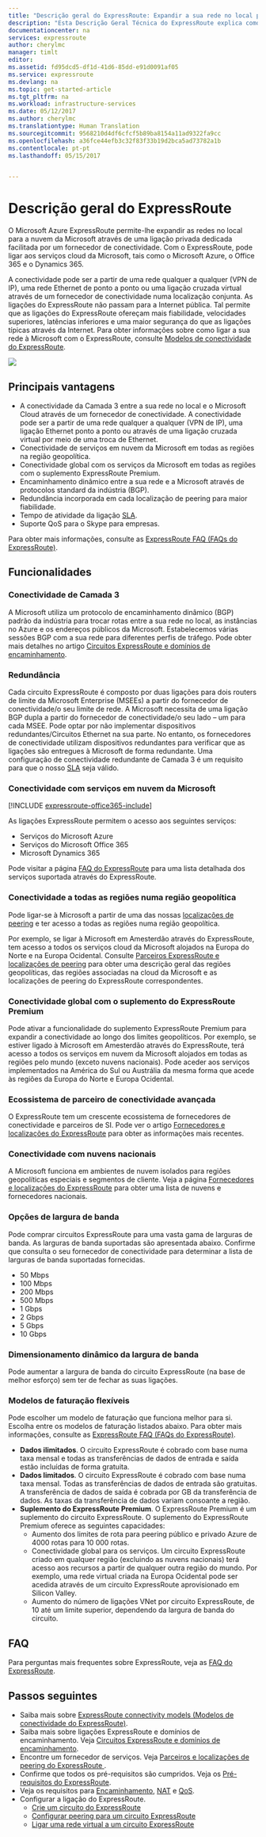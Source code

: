 ```yaml
---
title: "Descrição geral do ExpressRoute: Expandir a sua rede no local para o Azure através de uma ligação privada dedicada | Microsoft Docs"
description: "Esta Descrição Geral Técnica do ExpressRoute explica como funciona uma ligação do ExpressRoute para expandir a sua rede no local para o Azure através de uma ligação privada dedicada."
documentationcenter: na
services: expressroute
author: cherylmc
manager: timlt
editor: 
ms.assetid: fd95dcd5-df1d-41d6-85dd-e91d0091af05
ms.service: expressroute
ms.devlang: na
ms.topic: get-started-article
ms.tgt_pltfrm: na
ms.workload: infrastructure-services
ms.date: 05/12/2017
ms.author: cherylmc
ms.translationtype: Human Translation
ms.sourcegitcommit: 9568210d4df6cfcf5b89ba8154a11ad9322fa9cc
ms.openlocfilehash: a36fce44efb3c32f83f33b19d2bca5ad73782a1b
ms.contentlocale: pt-pt
ms.lasthandoff: 05/15/2017


---
```

<a id="expressroute-overview" class="xliff"></a>

# Descrição geral do ExpressRoute
O Microsoft Azure ExpressRoute permite-lhe expandir as redes no local para a nuvem da Microsoft através de uma ligação privada dedicada facilitada por um fornecedor de conectividade. Com o ExpressRoute, pode ligar aos serviços cloud da Microsoft, tais como o Microsoft Azure, o Office 365 e o Dynamics 365.

A conectividade pode ser a partir de uma rede qualquer a qualquer (VPN de IP), uma rede Ethernet de ponto a ponto ou uma ligação cruzada virtual através de um fornecedor de conectividade numa localização conjunta. As ligações do ExpressRoute não passam para a Internet pública. Tal permite que as ligações do ExpressRoute ofereçam mais fiabilidade, velocidades superiores, latências inferiores e uma maior segurança do que as ligações típicas através da Internet. Para obter informações sobre como ligar a sua rede à Microsoft com o ExpressRoute, consulte [Modelos de conectividade do ExpressRoute](expressroute-connectivity-models.md).

![](./media/expressroute-introduction/expressroute-connection-overview.png)

<a id="key-benefits" class="xliff"></a>

## Principais vantagens

* A conectividade da Camada 3 entre a sua rede no local e o Microsoft Cloud através de um fornecedor de conectividade. A conectividade pode ser a partir de uma rede qualquer a qualquer (VPN de IP), uma ligação Ethernet ponto a ponto ou através de uma ligação cruzada virtual por meio de uma troca de Ethernet.
* Conectividade de serviços em nuvem da Microsoft em todas as regiões na região geopolítica.
* Conectividade global com os serviços da Microsoft em todas as regiões com o suplemento ExpressRoute Premium.
* Encaminhamento dinâmico entre a sua rede e a Microsoft através de protocolos standard da indústria (BGP).
* Redundância incorporada em cada localização de peering para maior fiabilidade.
* Tempo de atividade da ligação [SLA](https://azure.microsoft.com/support/legal/sla/).
* Suporte QoS para o Skype para empresas.

Para obter mais informações, consulte as [ExpressRoute FAQ (FAQs do ExpressRoute)](expressroute-faqs.md).

<a id="features" class="xliff"></a>

## Funcionalidades

<a id="layer-3-connectivity" class="xliff"></a>

### Conectividade de Camada 3
A Microsoft utiliza um protocolo de encaminhamento dinâmico (BGP) padrão da indústria para trocar rotas entre a sua rede no local, as instâncias no Azure e os endereços públicos da Microsoft.  Estabelecemos várias sessões BGP com a sua rede para diferentes perfis de tráfego. Pode obter mais detalhes no artigo [Circuitos ExpressRoute e domínios de encaminhamento](expressroute-circuit-peerings.md).

<a id="redundancy" class="xliff"></a>

### Redundância
Cada circuito ExpressRoute é composto por duas ligações para dois routers de limite da Microsoft Enterprise (MSEEs) a partir do fornecedor de conectividade/o seu limite de rede. A Microsoft necessita de uma ligação BGP dupla a partir do fornecedor de conectividade/o seu lado – um para cada MSEE. Pode optar por não implementar dispositivos redundantes/Circuitos Ethernet na sua parte. No entanto, os fornecedores de conectividade utilizam dispositivos redundantes para verificar que as ligações são entregues à Microsoft de forma redundante. Uma configuração de conectividade redundante de Camada 3 é um requisito para que o nosso [SLA](https://azure.microsoft.com/support/legal/sla/) seja válido.

<a id="connectivity-to-microsoft-cloud-services" class="xliff"></a>

### Conectividade com serviços em nuvem da Microsoft
[!INCLUDE [expressroute-office365-include](../../includes/expressroute-office365-include.md)]

As ligações ExpressRoute permitem o acesso aos seguintes serviços:

* Serviços do Microsoft Azure
* Serviços do Microsoft Office 365
* Microsoft Dynamics 365

Pode visitar a página [FAQ do ExpressRoute](expressroute-faqs.md) para uma lista detalhada dos serviços suportada através do ExpressRoute.

<a id="connectivity-to-all-regions-within-a-geopolitical-region" class="xliff"></a>

### Conectividade a todas as regiões numa região geopolítica
Pode ligar-se à Microsoft a partir de uma das nossas [localizações de peering](expressroute-locations.md) e ter acesso a todas as regiões numa região geopolítica. 

Por exemplo, se ligar à Microsoft em Amesterdão através do ExpressRoute, tem acesso a todos os serviços cloud da Microsoft alojados na Europa do Norte e na Europa Ocidental. Consulte [Parceiros ExpressRoute e localizações de peering](expressroute-locations.md) para obter uma descrição geral das regiões geopolíticas, das regiões associadas na cloud da Microsoft e as localizações de peering do ExpressRoute correspondentes.

<a id="global-connectivity-with-expressroute-premium-add-on" class="xliff"></a>

### Conectividade global com o suplemento do ExpressRoute Premium
Pode ativar a funcionalidade do suplemento ExpressRoute Premium para expandir a conectividade ao longo dos limites geopolíticos. Por exemplo, se estiver ligado à Microsoft em Amesterdão através do ExpressRoute, terá acesso a todos os serviços em nuvem da Microsoft alojados em todas as regiões pelo mundo (exceto nuvens nacionais). Pode aceder aos serviços implementados na América do Sul ou Austrália da mesma forma que acede às regiões da Europa do Norte e Europa Ocidental.

<a id="rich-connectivity-partner-ecosystem" class="xliff"></a>

### Ecossistema de parceiro de conectividade avançada
O ExpressRoute tem um crescente ecossistema de fornecedores de conectividade e parceiros de SI. Pode ver o artigo [Fornecedores e localizações do ExpressRoute](expressroute-locations.md) para obter as informações mais recentes.

<a id="connectivity-to-national-clouds" class="xliff"></a>

### Conectividade com nuvens nacionais
A Microsoft funciona em ambientes de nuvem isolados para regiões geopolíticas especiais e segmentos de cliente. Veja a página [Fornecedores e localizações do ExpressRoute](expressroute-locations.md) para obter uma lista de nuvens e fornecedores nacionais.

<a id="bandwidth-options" class="xliff"></a>

### Opções de largura de banda
Pode comprar circuitos ExpressRoute para uma vasta gama de larguras de banda. As larguras de banda suportadas são apresentada abaixo. Confirme que consulta o seu fornecedor de conectividade para determinar a lista de larguras de banda suportadas fornecidas.

* 50 Mbps
* 100 Mbps
* 200 Mbps
* 500 Mbps
* 1 Gbps
* 2 Gbps
* 5 Gbps
* 10 Gbps

<a id="dynamic-scaling-of-bandwidth" class="xliff"></a>

### Dimensionamento dinâmico da largura de banda
Pode aumentar a largura de banda do circuito ExpressRoute (na base de melhor esforço) sem ter de fechar as suas ligações. 

<a id="flexible-billing-models" class="xliff"></a>

### Modelos de faturação flexíveis
Pode escolher um modelo de faturação que funciona melhor para si. Escolha entre os modelos de faturação listados abaixo. Para obter mais informações, consulte as [ExpressRoute FAQ (FAQs do ExpressRoute)](expressroute-faqs.md).

* **Dados ilimitados**. O circuito ExpressRoute é cobrado com base numa taxa mensal e todas as transferências de dados de entrada e saída estão incluídas de forma gratuita. 
* **Dados limitados**. O circuito ExpressRoute é cobrado com base numa taxa mensal. Todas as transferências de dados de entrada são gratuitas. A transferência de dados de saída é cobrada por GB da transferência de dados. As taxas da transferência de dados variam consoante a região.
* **Suplemento do ExpressRoute Premium**. O ExpressRoute Premium é um suplemento do circuito ExpressRoute. O suplemento do ExpressRoute Premium oferece as seguintes capacidades: 
  * Aumento dos limites de rota para peering público e privado Azure de 4000 rotas para 10 000 rotas.
  * Conectividade global para os serviços. Um circuito ExpressRoute criado em qualquer região (excluindo as nuvens nacionais) terá acesso aos recursos a partir de qualquer outra região do mundo. Por exemplo, uma rede virtual criada na Europa Ocidental pode ser acedida através de um circuito ExpressRoute aprovisionado em Silicon Valley.
  * Aumento do número de ligações VNet por circuito ExpressRoute, de 10 até um limite superior, dependendo da largura de banda do circuito.

<a id="faq" class="xliff"></a>

## FAQ

Para perguntas mais frequentes sobre ExpressRoute, veja as [FAQ do ExpressRoute](expressroute-faqs.md).

<a id="next-steps" class="xliff"></a>

## Passos seguintes

* Saiba mais sobre [ExpressRoute connectivity models (Modelos de conectividade do ExpressRoute)](expressroute-connectivity-models.md).
* Saiba mais sobre ligações ExpressRoute e domínios de encaminhamento. Veja [Circuitos ExpressRoute e domínios de encaminhamento](expressroute-circuit-peerings.md).
* Encontre um fornecedor de serviços. Veja [Parceiros e localizações de peering do ExpressRoute ](expressroute-locations.md).
* Confirme que todos os pré-requisitos são cumpridos. Veja os [Pré-requisitos do ExpressRoute](expressroute-prerequisites.md).
* Veja os requisitos para [Encaminhamento](expressroute-routing.md), [NAT](expressroute-nat.md) e [QoS](expressroute-qos.md).
* Configurar a ligação do ExpressRoute.
  * [Crie um circuito do ExpressRoute](expressroute-howto-circuit-portal-resource-manager.md)
  * [Configurar peering para um circuito ExpressRoute](expressroute-howto-routing-portal-resource-manager.md)
  * [Ligar uma rede virtual a um circuito ExpressRoute](expressroute-howto-linkvnet-portal-resource-manager.md)

